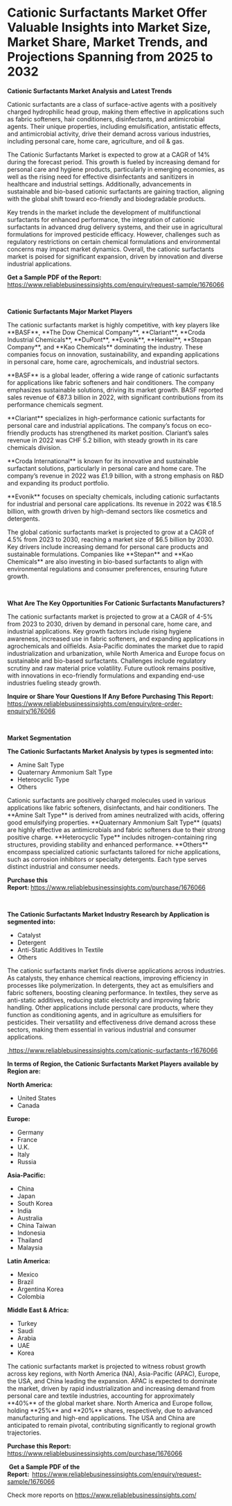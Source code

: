 <p><h1>Cationic Surfactants Market Offer Valuable Insights into Market Size, Market Share, Market Trends, and Projections Spanning from 2025 to 2032</h1></p><p><strong>Cationic Surfactants Market Analysis and Latest Trends</strong></p>
<p><p>Cationic surfactants are a class of surface-active agents with a positively charged hydrophilic head group, making them effective in applications such as fabric softeners, hair conditioners, disinfectants, and antimicrobial agents. Their unique properties, including emulsification, antistatic effects, and antimicrobial activity, drive their demand across various industries, including personal care, home care, agriculture, and oil & gas.</p><p>The Cationic Surfactants Market is expected to grow at a CAGR of 14% during the forecast period. This growth is fueled by increasing demand for personal care and hygiene products, particularly in emerging economies, as well as the rising need for effective disinfectants and sanitizers in healthcare and industrial settings. Additionally, advancements in sustainable and bio-based cationic surfactants are gaining traction, aligning with the global shift toward eco-friendly and biodegradable products.</p><p>Key trends in the market include the development of multifunctional surfactants for enhanced performance, the integration of cationic surfactants in advanced drug delivery systems, and their use in agricultural formulations for improved pesticide efficacy. However, challenges such as regulatory restrictions on certain chemical formulations and environmental concerns may impact market dynamics. Overall, the cationic surfactants market is poised for significant expansion, driven by innovation and diverse industrial applications.</p></p>
<p><strong>Get a Sample PDF of the Report:&nbsp;</strong> <a href="https://www.reliablebusinessinsights.com/enquiry/request-sample/1676066?utm_campaign=2139&utm_medium=2&utm_source=Github&utm_content=ia&utm_term=30012025&utm_id=cationic-surfactants">https://www.reliablebusinessinsights.com/enquiry/request-sample/1676066</a></p>
<p>&nbsp;</p>
<p><strong>Cationic Surfactants Major Market Players</strong></p>
<p><p>The cationic surfactants market is highly competitive, with key players like **BASF**, **The Dow Chemical Company**, **Clariant**, **Croda Industrial Chemicals**, **DuPont**, **Evonik**, **Henkel**, **Stepan Company**, and **Kao Chemicals** dominating the industry. These companies focus on innovation, sustainability, and expanding applications in personal care, home care, agrochemicals, and industrial sectors.</p><p>**BASF** is a global leader, offering a wide range of cationic surfactants for applications like fabric softeners and hair conditioners. The company emphasizes sustainable solutions, driving its market growth. BASF reported sales revenue of €87.3 billion in 2022, with significant contributions from its performance chemicals segment.</p><p>**Clariant** specializes in high-performance cationic surfactants for personal care and industrial applications. The company’s focus on eco-friendly products has strengthened its market position. Clariant’s sales revenue in 2022 was CHF 5.2 billion, with steady growth in its care chemicals division.</p><p>**Croda International** is known for its innovative and sustainable surfactant solutions, particularly in personal care and home care. The company’s revenue in 2022 was £1.9 billion, with a strong emphasis on R&D and expanding its product portfolio.</p><p>**Evonik** focuses on specialty chemicals, including cationic surfactants for industrial and personal care applications. Its revenue in 2022 was €18.5 billion, with growth driven by high-demand sectors like cosmetics and detergents.</p><p>The global cationic surfactants market is projected to grow at a CAGR of 4.5% from 2023 to 2030, reaching a market size of $6.5 billion by 2030. Key drivers include increasing demand for personal care products and sustainable formulations. Companies like **Stepan** and **Kao Chemicals** are also investing in bio-based surfactants to align with environmental regulations and consumer preferences, ensuring future growth.</p></p>
<p>&nbsp;</p>
<p><strong>What Are The Key Opportunities For Cationic Surfactants Manufacturers?</strong></p>
<p><p>The cationic surfactants market is projected to grow at a CAGR of 4-5% from 2023 to 2030, driven by demand in personal care, home care, and industrial applications. Key growth factors include rising hygiene awareness, increased use in fabric softeners, and expanding applications in agrochemicals and oilfields. Asia-Pacific dominates the market due to rapid industrialization and urbanization, while North America and Europe focus on sustainable and bio-based surfactants. Challenges include regulatory scrutiny and raw material price volatility. Future outlook remains positive, with innovations in eco-friendly formulations and expanding end-use industries fueling steady growth.</p></p>
<p><strong>Inquire or Share Your Questions If Any Before Purchasing This Report:</strong> <a href="https://www.reliablebusinessinsights.com/enquiry/pre-order-enquiry/1676066?utm_campaign=2139&utm_medium=2&utm_source=Github&utm_content=ia&utm_term=30012025&utm_id=cationic-surfactants">https://www.reliablebusinessinsights.com/enquiry/pre-order-enquiry/1676066</a></p>
<p>&nbsp;</p>
<p><strong>Market Segmentation</strong></p>
<p><strong>The Cationic Surfactants Market Analysis by types is segmented into:</strong></p>
<p><ul><li>Amine Salt Type</li><li>Quaternary Ammonium Salt Type</li><li>Heterocyclic Type</li><li>Others</li></ul></p>
<p><p>Cationic surfactants are positively charged molecules used in various applications like fabric softeners, disinfectants, and hair conditioners. The **Amine Salt Type** is derived from amines neutralized with acids, offering good emulsifying properties. **Quaternary Ammonium Salt Type** (quats) are highly effective as antimicrobials and fabric softeners due to their strong positive charge. **Heterocyclic Type** includes nitrogen-containing ring structures, providing stability and enhanced performance. **Others** encompass specialized cationic surfactants tailored for niche applications, such as corrosion inhibitors or specialty detergents. Each type serves distinct industrial and consumer needs.</p></p>
<p><strong>Purchase this Report:&nbsp;</strong><a href="https://www.reliablebusinessinsights.com/purchase/1676066?utm_campaign=2139&utm_medium=2&utm_source=Github&utm_content=ia&utm_term=30012025&utm_id=cationic-surfactants">https://www.reliablebusinessinsights.com/purchase/1676066</a></p>
<p>&nbsp;</p>
<p><strong>The Cationic Surfactants Market Industry Research by Application is segmented into:</strong></p>
<p><ul><li>Catalyst</li><li>Detergent</li><li>Anti-Static Additives In Textile</li><li>Others</li></ul></p>
<p><p>The cationic surfactants market finds diverse applications across industries. As catalysts, they enhance chemical reactions, improving efficiency in processes like polymerization. In detergents, they act as emulsifiers and fabric softeners, boosting cleaning performance. In textiles, they serve as anti-static additives, reducing static electricity and improving fabric handling. Other applications include personal care products, where they function as conditioning agents, and in agriculture as emulsifiers for pesticides. Their versatility and effectiveness drive demand across these sectors, making them essential in various industrial and consumer applications.</p></p>
<p><a href="https://www.reliablebusinessinsights.com/cationic-surfactants-r1676066?utm_campaign=2139&utm_medium=2&utm_source=Github&utm_content=ia&utm_term=30012025&utm_id=cationic-surfactants">&nbsp;https://www.reliablebusinessinsights.com/cationic-surfactants-r1676066</a></p>
<p><strong>In terms of Region, the Cationic Surfactants Market Players available by Region are:</strong></p>
<p>
    <p> <strong> North America: </strong>
        <ul>
            <li>United States</li>
            <li>Canada</li>
        </ul>
        </p> 
    <p> <strong> Europe: </strong>
        <ul>
            <li>Germany</li>
            <li>France</li>
            <li>U.K.</li>
            <li>Italy</li>
            <li>Russia</li>
        </ul>
        </p> 
    <p> <strong> Asia-Pacific: </strong>
        <ul>
            <li>China</li>
            <li>Japan</li>
            <li>South Korea</li>
            <li>India</li>
            <li>Australia</li>
            <li>China Taiwan</li>
            <li>Indonesia</li>
            <li>Thailand</li>
            <li>Malaysia</li>
        </ul>
        </p> 
    <p> <strong> Latin America: </strong>
        <ul>
            <li>Mexico</li>
            <li>Brazil</li>
            <li>Argentina Korea</li>
            <li>Colombia</li>
        </ul>
        </p> 
    <p> <strong> Middle East & Africa: </strong>
        <ul>
            <li>Turkey</li>
            <li>Saudi</li>
            <li>Arabia</li>
            <li>UAE</li>
            <li>Korea</li>
        </ul>
    </p>
    </p>
<p><p>The cationic surfactants market is projected to witness robust growth across key regions, with North America (NA), Asia-Pacific (APAC), Europe, the USA, and China leading the expansion. APAC is expected to dominate the market, driven by rapid industrialization and increasing demand from personal care and textile industries, accounting for approximately **40%** of the global market share. North America and Europe follow, holding **25%** and **20%** shares, respectively, due to advanced manufacturing and high-end applications. The USA and China are anticipated to remain pivotal, contributing significantly to regional growth trajectories.</p></p>
<p><strong>Purchase this Report: </strong><a href="https://www.reliablebusinessinsights.com/purchase/1676066?utm_campaign=2139&utm_medium=2&utm_source=Github&utm_content=ia&utm_term=30012025&utm_id=cationic-surfactants">https://www.reliablebusinessinsights.com/purchase/1676066</a></p>
<p>&nbsp;<strong>Get a Sample PDF of the Report:&nbsp;&nbsp;</strong><a href="https://www.reliablebusinessinsights.com/enquiry/request-sample/1676066?utm_campaign=2139&utm_medium=2&utm_source=Github&utm_content=ia&utm_term=30012025&utm_id=cationic-surfactants">https://www.reliablebusinessinsights.com/enquiry/request-sample/1676066</a></p>
<p><strong></strong></p>
<p>Check more reports on <a href="https://www.reliablebusinessinsights.com/?utm_campaign=2139&utm_medium=2&utm_source=Github&utm_content=ia&utm_term=30012025&utm_id=cationic-surfactants">https://www.reliablebusinessinsights.com/</a></p>